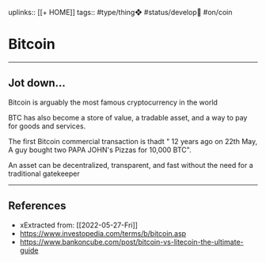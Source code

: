 uplinks:: [[+ HOME]]
tags:: #type/thing❖ #status/develop🔧 #on/coin 

# Bitcoin
---
## Jot down...
Bitcoin is arguably the most famous cryptocurrency in the world

BTC has also become a store of value, a tradable asset, and a way to pay for goods and services. 

The first Bitcoin commercial transaction is thadt " 12 years ago on 22th May, A guy bought two PAPA JOHN's Pizzas for 10,000 BTC". 

An asset can be decentralized, transparent, and fast without the need for a traditional gatekeeper

---
## References
- xExtracted from: [[2022-05-27-Fri]]
- https://www.investopedia.com/terms/b/bitcoin.asp
- https://www.bankoncube.com/post/bitcoin-vs-litecoin-the-ultimate-guide